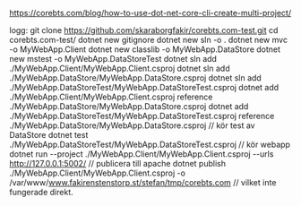 https://corebts.com/blog/how-to-use-dot-net-core-cli-create-multi-project/

logg:
git clone https://github.com/skaraborgfakir/corebts.com-test.git
cd corebts.com-test/
dotnet new gitignore
dotnet new sln -o .
dotnet new mvc -o MyWebApp.Client
dotnet new classlib -o MyWebApp.DataStore
dotnet new mstest -o MyWebApp.DataStoreTest
dotnet sln add ./MyWebApp.Client/MyWebApp.Client.csproj
dotnet sln add ./MyWebApp.DataStore/MyWebApp.DataStore.csproj
dotnet sln add ./MyWebApp.DataStoreTest/MyWebApp.DataStoreTest.csproj
dotnet add ./MyWebApp.Client/MyWebApp.Client.csproj reference ./MyWebApp.DataStore/MyWebApp.DataStore.csproj
dotnet add ./MyWebApp.DataStoreTest/MyWebApp.DataStoreTest.csproj reference ./MyWebApp.DataStore/MyWebApp.DataStore.csproj
// kör test av DataStore
dotnet test ./MyWebApp.DataStoreTest/MyWebApp.DataStoreTest.csproj
// kör webapp
dotnet run --project ./MyWebApp.Client/MyWebApp.Client.csproj --urls http://127.0.0.1:5002/
// publicera till apache
dotnet publish ./MyWebApp.Client/MyWebApp.Client.csproj -o /var/www/www.fakirenstenstorp.st/stefan/tmp/corebts.com
//  vilket inte fungerade direkt.

